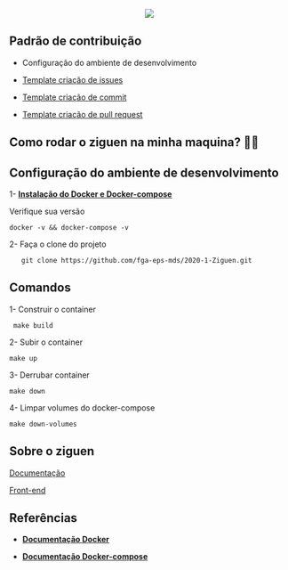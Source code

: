 <p align = "center">
  <img src="https://raw.githubusercontent.com/fga-eps-mds/2020-1-Ziguen/develop/docs/imagens/logo.png"/>
</p>

## Padrão de contribuição
* Configuração do ambiente de desenvolvimento

* [Template criação de issues](https://github.com/fga-eps-mds/2020-1-Ziguen/blob/master/docs/templates/issue_template/issue_template.md)

* [Template criação de commit](https://github.com/fga-eps-mds/2020-1-Ziguen/blob/master/docs/templates/commit_template/commit_policy.md)

* [Template criação de pull request](https://github.com/fga-eps-mds/2020-1-Ziguen/blob/master/docs/templates/pull_request_template/pull_request_template.md)

## Como rodar o ziguen na minha maquina? 🤔🤔

## Configuração do ambiente de desenvolvimento


 1- [**Instalação do Docker e Docker-compose**](https://github.com/francisco1code/docs/blob/master/Docker-e-Docker-compose.md)

Verifique sua versão
  
    docker -v && docker-compose -v

2- Faça o clone do projeto

       git clone https://github.com/fga-eps-mds/2020-1-Ziguen.git

## Comandos

  1- Construir o container
        
     make build
  2- Subir o container

    make up

  3- Derrubar container
      
    make down
    
  4- Limpar volumes do docker-compose
  
    make down-volumes


## Sobre o ziguen
[Documentação](https://fga-eps-mds.github.io/2020-1-Ziguen/)

[Front-end](https://github.com/fga-eps-mds/2020.1-Ziguen-Front)

## Referências
 * [**Documentação Docker**](https://docs.docker.com/get-docker/)

 * [**Documentação Docker-compose**](https://docs.docker.com/compose/)
